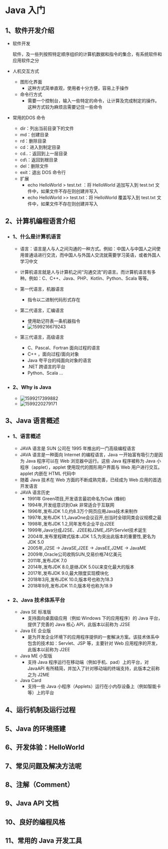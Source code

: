 # Java 入门

## 1、软件开发介绍

- 软件开发

  软件，及一些列按照特定顺序组织的计算机数据和指令的集合，有系统软件和应用软件之分

- 人机交互方式
  - 图形化界面
    - 这种方式简单直观，使用者十分方便，容易上手操作
  - 命令行方式
    - 需要一个控制台，输入一些特定的命令，让计算及完成制定的操作。这种方式较为麻烦且需要记住一些命令
- 常用的DOS 命令
  - dir：列出当前目录下的文件
  - md：创建目录
  - rd：删除目录
  - cd：进入到制定目录
  - cd..：返回到上一层目录
  - cd\：返回到根目录
  - del：删除文件
  - exit：退出 DOS 命令行
  - 扩展
    - echo HelloWorld > test.txt ：将 HelloWorld 追加写入到 test.txt 文件中，如果文件不存在则创建并写入
    - echo HelloWorld >> test.txt：将 HelloWorld 覆盖写入到 test.txt 文件中，如果文件不存在则创建并写入

## 2、计算机编程语言介绍

- ### 1、什么是计算机语言

  - 语言：语言是人与人之间沟通的一种方式。例如：中国人与中国人之间使用普通话进行交流，而中国人与外国人交流就需要学习英语，或者外国人学习中文

  - 计算机语言就是人与计算机之间“沟通交流”的语言。而计算机语言有多种。例如：C、C++、Java、PHP、Kotlin、Python、Scala 等等。
  - 第一代语言，机器语言
    - 指令以二进制代码形式存在
  - 第二代语言，汇编语言
    - 使用助记符表一条机器指令
    - ![1599216679243](/home/jeffrey/IdeaProjects/JavaReview/Java_入门_01/Note/images/1599216679243.png)
  - 第三代语言，高级语言
    - C、Pascal、Fortran 面向过程的语言
    - C++  ，面向过程/面向对象
    - Java 夸平台的纯面向对象的语言
    - .NET 跨语言的平台
    - Python、Scala ...

- ### 2、Why is Java

  - ![1599217399882](/home/jeffrey/IdeaProjects/JavaReview/Java_入门_01/Note/images/1599217399882.png)
  - ![1599220279171](/home/jeffrey/IdeaProjects/JavaReview/Java_入门_01/Note/images/1599220279171.png)

## 3、Java 语言概述

- ### 1、语言概述

  - JAVA 语言是 SUN 公司在 1995 年推出的一门高级编程语言
  - JAVA 语言是一种面向 Internet 的编程语言，Java 一开始富有吸引力是因为 Java 程序可以在 Web 浏览器中运行。这些 Java 程序被称为 Java 小程序（applet），applet 使用现代的图形用户界面与 Web 用户进行交互。applet 内嵌在 HTML 代码中
  - 随着 Java 技术在 Web 方面的不断成熟完善，已经成为 Web 应用的首选开发语言
  - JAVA 语言历史
    -  1991年 Green项目,开发语言最初命名为Oak (橡树)
    - 1994年,开发组意识到Oak 非常适合于互联网
    - 1996年,发布JDK 1.0,约8.3万个网页应用Java技术来制作
    - 1997年,发布JDK 1.1,JavaOne会议召开,创当时全球同类会议规模之最
    - 1998年,发布JDK 1.2,同年发布企业平台J2EE
    - 1999年,Java分成J2SE、J2EE和J2ME,JSP/Servlet技术诞生
    - 2004年,发布里程碑式版本:JDK 1.5,为突出此版本的重要性,更名为JDK 5.0
    - 2005年,J2SE -> JavaSE,J2EE -> JavaEE,J2ME -> JavaME
    - 2009年,Oracle公司收购SUN,交易价格74亿美元
    - 2011年,发布JDK 7.0
    - 2014年,发布JDK 8.0,是继JDK 5.0以来变化最大的版本
    - 2017年,发布JDK 9.0,最大限度实现模块化
    - 2018年3月,发布JDK 10.0,版本号也称为18.3
    - 2018年9月,发布JDK 11.0,版本号也称为18.9

- ### 2、Java 技术体系平台

  - Java SE 标准版
    - 支持面向桌面级应用（例如 Windows 下的应用程序）的 Java 平台，提供了完善的 Java 核心 API，此版本以前称为 J2SE
  - Java EE 企业版
    - 是为开发企业环境下的应用程序提供的一套解决方案。该技术体系中包含的技术如：Servlet、JSP 等，主要针对 Web 应用程序的开发，此版本以前称为 J2EE
  - Java ME 小型版
    - 支持 Java 程序运行在移动端（例如手机、pad）上的平台，对 JavaAPI 有所精简，并加入了针对移动端的终端支持，此版本之前称之为 J2ME
  - Java Card
    - 支持一些 Java 小程序（Applets）运行在小内存设备上（例如智能卡等）上的平台

## 4、运行机制及运行过程

## 5、Java 的环境搭建

## 6、开发体验：HelloWorld

## 7、常见问题及解决方法呢

## 8、注解（Comment）

## 9、Java API 文档

## 10、良好的编程风格

## 11、常用的 Java 开发工具	